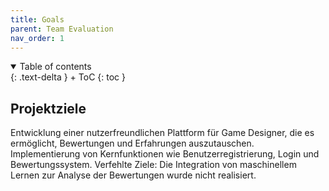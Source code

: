```yaml
---
title: Goals
parent: Team Evaluation
nav_order: 1
---
```


<details open markdown="block">
{: .text-delta }
<summary>Table of contents</summary>
+ ToC
{: toc }
</details>

## Projektziele
Entwicklung einer nutzerfreundlichen Plattform für Game Designer, die es ermöglicht, Bewertungen und Erfahrungen auszutauschen. Implementierung von Kernfunktionen wie Benutzerregistrierung, Login und Bewertungssystem. Verfehlte Ziele: Die Integration von maschinellem Lernen zur Analyse der Bewertungen wurde nicht realisiert.
